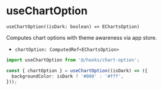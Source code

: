 # useChartOption

`useChartOption((isDark: boolean) => EChartsOption)`

Computes chart options with theme awareness via app store.

- `chartOption: ComputedRef<EChartsOption>`

```ts
import useChartOption from '@/hooks/chart-option';

const { chartOption } = useChartOption((isDark) => ({
  backgroundColor: isDark ? '#000' : '#fff',
}));
```
